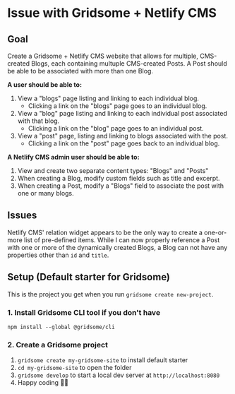 # Issue with Gridsome + Netlify CMS

## Goal

Create a Gridsome + Netlify CMS website that allows for multiple, CMS-created Blogs, each containing multuple CMS-created Posts. A Post should be able to be associated with more than one Blog.

**A user should be able to:**

1. View a "blogs" page listing and linking to each individual blog.
    * Clicking a link on the "blogs" page goes to an individual blog.
2. View a "blog" page listing and linking to each individual post associated with that blog.
    * Clicking a link on the "blog" page goes to an individual post.
3. View a "post" page, listing and linking to blogs associated with the post.
    * Clicking a link on the "post" page goes back to an individual blog.

**A Netlify CMS admin user should be able to:**

1. View and create two separate content types: "Blogs" and "Posts"
2. When creating a Blog, modify custom fields such as title and excerpt.
3. When creating a Post, modify a "Blogs" field to associate the post with one or many blogs.

## Issues

Netlify CMS' relation widget appears to be the only way to create a one-or-more list of pre-defined items. While I can now properly reference a Post with one or more of the dynamically created Blogs, a Blog can not have any properties other than `id` and `title`.

## Setup (Default starter for Gridsome)

This is the project you get when you run `gridsome create new-project`.

### 1. Install Gridsome CLI tool if you don't have

`npm install --global @gridsome/cli`

### 2. Create a Gridsome project

1. `gridsome create my-gridsome-site` to install default starter
2. `cd my-gridsome-site` to open the folder
3. `gridsome develop` to start a local dev server at `http://localhost:8080`
4. Happy coding 🎉🙌
